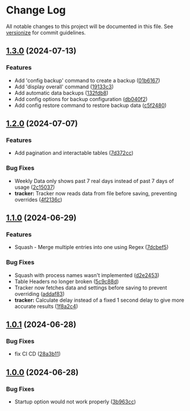 # Change Log

All notable changes to this project will be documented in this file. See [versionize](https://github.com/versionize/versionize) for commit guidelines.

<a name="1.3.0"></a>
## [1.3.0](https://www.github.com/thiagomvas/DotSights/releases/tag/v1.3.0) (2024-07-13)

### Features

* Add 'config backup' command to create a backup ([01b6167](https://www.github.com/thiagomvas/DotSights/commit/01b61671aa525602c0027909e7b6d2441b3356c7))
* Add 'display overall' command ([19133c3](https://www.github.com/thiagomvas/DotSights/commit/19133c3af8aa15b13b7cd073b5f1b94a416eb36a))
* Add automatic data backups ([132fdb8](https://www.github.com/thiagomvas/DotSights/commit/132fdb869525cfffb62741ba14f81c20b61be9e8))
* Add config options for backup configuration ([db040f2](https://www.github.com/thiagomvas/DotSights/commit/db040f2803c1fa641d9e949920484ef60e975ac3))
* Add config restore command to restore backup data ([c5f2480](https://www.github.com/thiagomvas/DotSights/commit/c5f2480e2f04d155ddcf9cfc01a3f2907f21a7b4))

<a name="1.2.0"></a>
## [1.2.0](https://www.github.com/thiagomvas/DotSights/releases/tag/v1.2.0) (2024-07-07)

### Features

* Add pagination and interactable tables ([7d372cc](https://www.github.com/thiagomvas/DotSights/commit/7d372cc6b051edeb3cceaf1e1214d9816d3c2e0a))

### Bug Fixes

* Weekly Data only shows past 7 real days instead of past 7 days of usage ([2c15037](https://www.github.com/thiagomvas/DotSights/commit/2c15037408fc8755d3f2a011b6c588d860c5b5a5))
* **tracker:** Tracker now reads data from file before saving, preventing overrides ([4f2136c](https://www.github.com/thiagomvas/DotSights/commit/4f2136c1003ce580de9cf7dc3c7fabcaed763920))

<a name="1.1.0"></a>
## [1.1.0](https://www.github.com/thiagomvas/DotSights/releases/tag/v1.1.0) (2024-06-29)

### Features

* Squash - Merge multiple entries into one using Regex ([7dcbef5](https://www.github.com/thiagomvas/DotSights/commit/7dcbef5c29cb2e898c2a462b2ecf775dad0f075a))

### Bug Fixes

* Squash with process names wasn't implemented ([d2e2453](https://www.github.com/thiagomvas/DotSights/commit/d2e2453f98f68b9d38f9e42cacc7ec6969a5c2fe))
* Table Headers no longer broken ([5c9c88d](https://www.github.com/thiagomvas/DotSights/commit/5c9c88d5709e40409baa6b5d2c6ea109ee895026))
* Tracker now fetches data and settings before saving to prevent overriding ([addaf83](https://www.github.com/thiagomvas/DotSights/commit/addaf830204d5b8cdd69dd13cbf4cf2f65822794))
* **tracker:** Calculate delay instead of a fixed 1 second delay to give more accurate results ([1f8a2c4](https://www.github.com/thiagomvas/DotSights/commit/1f8a2c43b76d9e417e6a90bd5f4d4cbe4e676dcf))

<a name="1.0.1"></a>
## [1.0.1](https://www.github.com/thiagomvas/DotSights/releases/tag/v1.0.1) (2024-06-28)

### Bug Fixes

* fix CI CD ([28a3b11](https://www.github.com/thiagomvas/DotSights/commit/28a3b11c956263424cf8ae4be16949a583bf1cce))

<a name="1.0.0"></a>
## [1.0.0](https://www.github.com/thiagomvas/DotSights/releases/tag/v1.0.0) (2024-06-28)

### Bug Fixes

* Startup option would not work properly ([3b963cc](https://www.github.com/thiagomvas/DotSights/commit/3b963cc0fff457059ec2d8380f1b6dbcd820c751))

